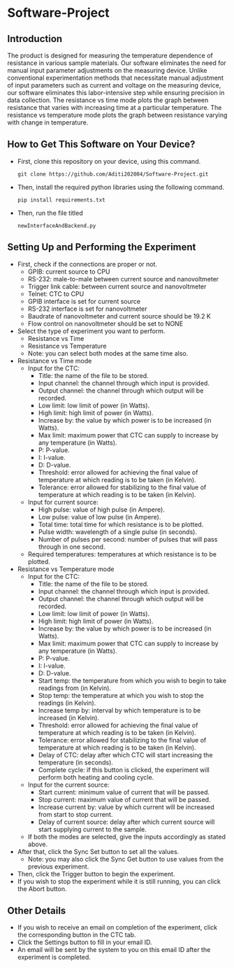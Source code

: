 # Software-Project

## Introduction
The product is designed for measuring the temperature dependence of resistance in various sample materials.
Our software eliminates the need for manual input parameter adjustments on the measuring device.
Unlike conventional experimentation methods that necessitate manual adjustment of input parameters such as
current and voltage on the measuring device, our software eliminates this labor-intensive step while ensuring
precision in data collection. The resistance vs time mode plots the graph between resistance that varies 
with increasing time at a particular temperature. The resistance vs temperature mode plots the graph between resistance varying with
change in temperature.

## How to Get This Software on Your Device?

- First, clone this repository on your device, using this command.

  `git clone https://github.com/Aditi202004/Software-Project.git`

- Then, install the required python libraries using the following command.

  `pip install requirements.txt`

- Then, run the file titled 

  `newInterfaceAndBackend.py`

## Setting Up and Performing the Experiment
- First, check if the connections are proper or not.
  - GPIB: current source to CPU
  - RS-232: male-to-male between current source and nanovoltmeter
  - Trigger link cable: between current source and nanovoltmeter
  - Telnet: CTC to CPU
  - GPIB interface is set for current source
  - RS-232 interface is set for nanovoltmeter
  - Baudrate of nanovoltmeter and current source should be 19.2 K
  - Flow control on nanovoltmeter should be set to NONE 
- Select the type of experiment you want to perform.
  - Resistance vs Time
  - Resistance vs Temperature
  - Note: you can select both modes at the same time also.
- Resistance vs Time mode
  - Input for the CTC:
    - Title: the name of the file to be stored.
    - Input channel: the channel through which input is provided.
    - Output channel: the channel through which output will be recorded.
    - Low limit: low limit of power (in Watts).
    - High limit: high limit of power (in Watts).
    - Increase by: the value by which power is to be increased (in Watts).
    - Max limit: maximum power that CTC can supply to increase by any temperature (in Watts).
    - P: P-value.
    - I: I-value.
    - D: D-value.
    - Threshold: error allowed for achieving the final value of temperature at which reading is to be taken (in Kelvin).
    - Tolerance: error allowed for stabilizing to the final value of temperature at which reading is to be taken (in Kelvin).
  - Input for current source:
    - High pulse: value of high pulse (in Ampere).
    - Low pulse: value of low pulse (in Ampere).
    - Total time: total time for which resistance is to be plotted.
    - Pulse width: wavelength of a single pulse (in seconds).
    - Number of pulses per second: number of pulses that will pass through in one second.
  - Required temperatures: temperatures at which resistance is to be plotted.
- Resistance vs Temperature mode
  - Input for the CTC:
    - Title: the name of the file to be stored.
    - Input channel: the channel through which input is provided.
    - Output channel: the channel through which output will be recorded.
    - Low limit: low limit of power (in Watts).
    - High limit: high limit of power (in Watts).
    - Increase by: the value by which power is to be increased (in Watts).
    - Max limit: maximum power that CTC can supply to increase by any temperature (in Watts).
    - P: P-value.
    - I: I-value.
    - D: D-value.
    - Start temp: the temperature from which you wish to begin to take readings from (in Kelvin).
    - Stop temp: the temperature at which you wish to stop the readings (in Kelvin).
    - Increase temp by: interval by which temperature is to be increased (in Kelvin).
    - Threshold: error allowed for achieving the final value of temperature at which reading is to be taken (in Kelvin).
    - Tolerance: error allowed for stabilizing to the final value of temperature at which reading is to be taken (in Kelvin).
    - Delay of CTC: delay after which CTC will start increasing the temperature (in seconds).
    - Complete cycle: if this button is clicked, the experiment will perform both heating and cooling cycle.
  - Input for the current source:
    - Start current: minimum value of current that will be passed.
    - Stop current: maximum value of current that will be passed.
    - Increase current by: value by which current will be increased from start to stop current.
    - Delay of current source: delay after which current source will start supplying current to the sample.
  - If both the modes are selected, give the inputs accordingly as stated above.
- After that, click the Sync Set button to set all the values.
  - Note: you may also click the Sync Get button to use values from the previous experiment.
- Then, click the Trigger button to begin the experiment.
- If you wish to stop the experiment while it is still running, you can click the Abort button.

## Other Details
- If you wish to receive an email on completion of the experiment, click the corresponding button in the CTC tab.
- Click the Settings button to fill in your email ID.
- An email will be sent by the system to you on this email ID after the experiment is completed.

